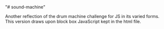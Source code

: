"# sound-machine" 

Another reflection of the drum machine challenge for JS in its varied forms. This version draws upon block box JavaScript kept in the html file.
